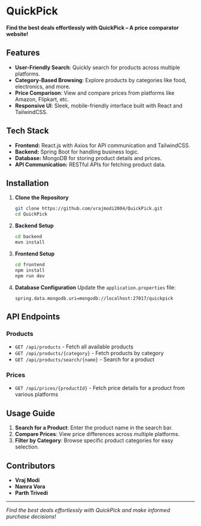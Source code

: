 # QuickPick

**Find the best deals effortlessly with QuickPick – A price comparator website!**

## Features

- **User-Friendly Search**: Quickly search for products across multiple platforms.
- **Category-Based Browsing**: Explore products by categories like food, electronics, and more.
- **Price Comparison**: View and compare prices from platforms like Amazon, Flipkart, etc.
- **Responsive UI**: Sleek, mobile-friendly interface built with React and TailwindCSS.

## Tech Stack

- **Frontend:** React.js with Axios for API communication and TailwindCSS.
- **Backend:** Spring Boot for handling business logic.
- **Database:** MongoDB for storing product details and prices.
- **API Communication:** RESTful APIs for fetching product data.

## Installation

1. **Clone the Repository**
   ```bash
   git clone https://github.com/vrajmodi2004/QuickPick.git
   cd QuickPick
   ```

2. **Backend Setup**
   ```bash
   cd backend
   mvn install
   ```

3. **Frontend Setup**
   ```bash
   cd frontend
   npm install
   npm run dev
   ```

4. **Database Configuration**
   Update the `application.properties` file:
   ```properties
   spring.data.mongodb.uri=mongodb://localhost:27017/quickpick
   ```

## API Endpoints

### Products
- `GET /api/products` - Fetch all available products
- `GET /api/products/{category}` - Fetch products by category
- `GET /api/products/search/{name}` - Search for a product

### Prices
- `GET /api/prices/{productId}` - Fetch price details for a product from various platforms

## Usage Guide

1. **Search for a Product**: Enter the product name in the search bar.
2. **Compare Prices**: View price differences across multiple platforms.
3. **Filter by Category**: Browse specific product categories for easy selection.

## Contributors
- **Vraj Modi**
- **Namra Vora**
- **Parth Trivedi**

---
*Find the best deals effortlessly with QuickPick and make informed purchase decisions!*

